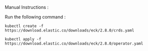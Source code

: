 Manual Instructions : 

Run the following command : 

`kubectl create -f https://download.elastic.co/downloads/eck/2.8.0/crds.yaml`

`kubectl apply -f https://download.elastic.co/downloads/eck/2.8.0/operator.yaml`

